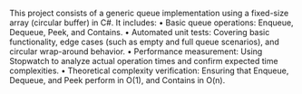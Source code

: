 This project consists of a generic queue implementation using a fixed-size array (circular buffer) in C#. It includes:
•	Basic queue operations: Enqueue, Dequeue, Peek, and Contains.
•	Automated unit tests: Covering basic functionality, edge cases (such as empty and full queue scenarios), and circular wrap-around behavior.
•	Performance measurement: Using Stopwatch to analyze actual operation times and confirm expected time complexities.
•	Theoretical complexity verification: Ensuring that Enqueue, Dequeue, and Peek perform in O(1), and Contains in O(n).

